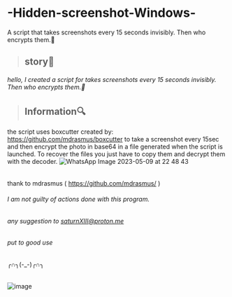 # -Hidden-screenshot-Windows-
A script that takes screenshots every 15 seconds invisibly. Then who encrypts them.📸
> ## story🎴 ## 
###### hello, I created a script for takes screenshots every 15 seconds invisibly. Then who encrypts them.📸 ######
> ## Information🔍 ##
the script uses boxcutter created by: https://github.com/mdrasmus/boxcutter to take a screenshot every 15sec and then encrypt the photo in base64 in a file generated when the script is launched. 
To recover the files you just have to copy them and decrypt them with the decoder.
![WhatsApp Image 2023-05-09 at 22 48 43](https://github.com/SaturnXIII/-Hidden-screenshot-Windows-/assets/110695125/f66b7cf4-0a81-41a5-9e8b-01078a12e879)



#####
######
thank to mdrasmus ( https://github.com/mdrasmus/ )
###### I am not guilty of actions done with this program. #####
 ###### any suggestion to saturnXIII@proton.me #####
######
###### put to good use #####
╭∩╮(-_-)╭∩╮
######


![image](https://user-images.githubusercontent.com/103066353/167156636-3eb61b59-4d15-4845-b534-db2e4321f745.png)
